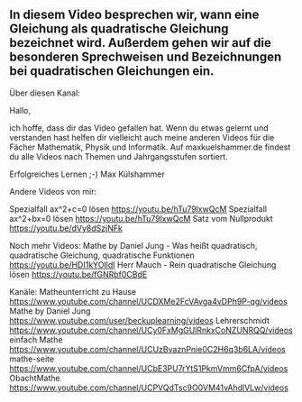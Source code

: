 In diesem Video besprechen wir, wann eine Gleichung als quadratische Gleichung bezeichnet wird. Außerdem gehen wir auf die besonderen Sprechweisen und Bezeichnungen bei quadratischen Gleichungen ein.
----

Über diesen Kanal:

Hallo,

ich hoffe, dass dir das Video gefallen hat. Wenn du etwas gelernt und verstanden hast helfen dir vielleicht auch meine anderen Videos für die Fächer Mathematik, Physik und Informatik. Auf maxkuelshammer.de findest du alle Videos nach Themen und Jahrgangsstufen sortiert.

Erfolgreiches Lernen ;-)
Max Külshammer


Andere Videos von mir:

Spezialfall ax^2+c=0 lösen https://youtu.be/hTu79lxwQcM
Spezialfall ax^2+bx=0 lösen https://youtu.be/hTu79lxwQcM
Satz vom Nullprodukt https://youtu.be/dVy8dSzjNFk


Noch mehr Videos:
Mathe by Daniel Jung - Was heißt quadratisch, quadratische Gleichung, quadratische Funktionen https://youtu.be/HDI1kYOIldI
Herr Mauch - Rein quadratische Gleichung lösen https://youtu.be/fGNRbf0CBdE


Kanäle:
Matheunterricht zu Hause https://www.youtube.com/channel/UCDXMe2FcVAvga4vDPh9P-qg/videos
Mathe by Daniel Jung https://www.youtube.com/user/beckuplearning/videos
Lehrerschmidt https://www.youtube.com/channel/UCy0FxMgGUlRnkxCoNZUNRQQ/videos
einfach Mathe https://www.youtube.com/channel/UCUzBvaznPnie0C2H6q3b6LA/videos
mathe-seite https://www.youtube.com/channel/UCbE3PU7rYtS1PkmVmm6CfpA/videos
ObachtMathe https://www.youtube.com/channel/UCPVQdTsc9O0VM41vAhdlVLw/videos
